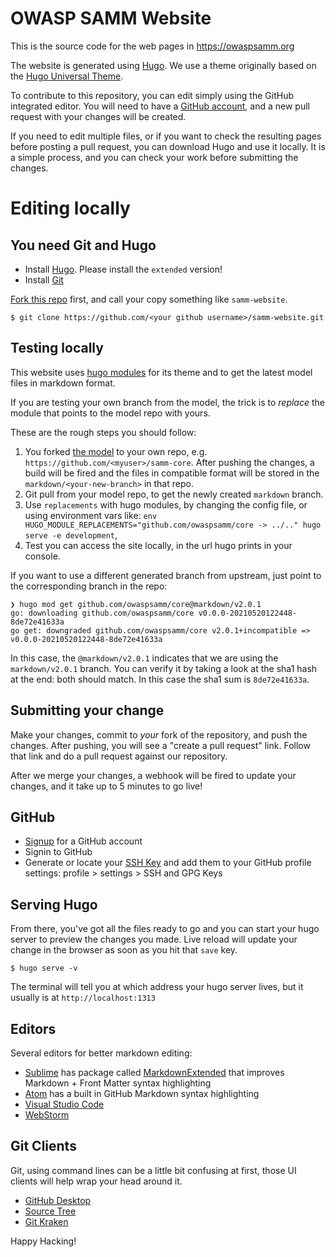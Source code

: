 # OWASP SAMM Website

This is the source code for the web pages in https://owaspsamm.org

The website is generated using [Hugo](https://gohugo.io). We use a theme originally based on the [Hugo Universal Theme](https://themes.gohugo.io/hugo-universal-theme/).

To contribute to this repository, you can edit simply using the GitHub integrated editor. You will need to have a [GitHub account](#github), and a new pull request with your changes will be created.

If you need to edit multiple files, or if you want to check the resulting pages before posting a pull request, you can download Hugo and use it locally. It is a simple process, and you can check your work before submitting the changes.

# Editing locally

## You need Git and Hugo

* Install [Hugo](https://gohugo.io/getting-started/installing/). Please install the `extended` version!
* Install [Git](https://git-scm.com/book/en/v2/Getting-Started-Installing-Git)

[Fork this repo](https://github.com/OWASPsamm/website#fork-destination-box) first, and call your copy something like `samm-website`.

```
$ git clone https://github.com/<your github username>/samm-website.git
```

## Testing locally

This website uses [hugo modules](https://gohugo.io/hugo-modules/use-modules/) for its theme and to get the latest model files in markdown format.

If you are testing your own branch from the model, the trick is to *replace* the module that points to the model repo with yours.

These are the rough steps you should follow:

1. You forked [the model](https://github.com/owaspsamm/core) to your own repo, e.g. `https://github.com/<myuser>/samm-core`. After pushing the changes, a build will be fired and the files in compatible format will be stored in the `markdown/<your-new-branch>` in that repo.
2. Git pull from your model repo, to get the newly created `markdown` branch.
3. Use `replacements` with hugo modules, by changing the config file, or using environment vars like: `env HUGO_MODULE_REPLACEMENTS="github.com/owaspsamm/core -> ../.." hugo serve -e development`, 
4. Test you can access the site locally, in the url hugo prints in your console.

If you want to use a different generated branch from upstream, just point to the corresponding branch in the repo:
```
❯ hugo mod get github.com/owaspsamm/core@markdown/v2.0.1
go: downloading github.com/owaspsamm/core v0.0.0-20210520122448-8de72e41633a
go get: downgraded github.com/owaspsamm/core v2.0.1+incompatible => v0.0.0-20210520122448-8de72e41633a
```

In this case, the `@markdown/v2.0.1` indicates that we are using the `markdown/v2.0.1` branch. You can verify it by taking a look at the sha1 hash at the end: both should match. In this case the sha1 sum is `8de72e41633a`.

## Submitting your change

Make your changes, commit to *your* fork of the repository, and push the changes. After pushing, you will see a "create a pull request" link.  Follow that link and do a pull request against our repository.

After we merge your changes, a webhook will be fired to update your changes, and it take up to 5 minutes to go live!


## GitHub
* [Signup](https://github.com/) for a GitHub account
* Signin to GitHub
* Generate or locate your [SSH Key](https://help.github.com/articles/adding-a-new-ssh-key-to-your-github-account/) and add them to your GitHub profile settings:
	profile > settings > SSH and GPG Keys

## Serving Hugo

From there, you've got all the files ready to go and you can start your hugo server to preview the changes you made. Live reload will update your change in the browser as soon as you hit that `save` key.

```
$ hugo serve -v
```

The terminal will tell you at which address your hugo server lives, but it usually is at `http://localhost:1313`

## Editors

Several editors for better markdown editing:
* [Sublime](https://www.sublimetext.com/3) has package called [MarkdownExtended](https://github.com/jonschlinkert/sublime-markdown-extended) that improves Markdown + Front Matter syntax highlighting
* [Atom](https://atom.io/) has a built in GitHub Markdown syntax highlighting
* [Visual Studio Code](https://code.visualstudio.com/?wt.mc_id=DX_841432)
* [WebStorm](https://www.jetbrains.com/webstorm/)

## Git Clients

Git, using command lines can be a little bit confusing at first, those UI clients will help wrap your head around it.
* [GitHub Desktop](https://desktop.github.com/)
* [Source Tree](https://www.sourcetreeapp.com/)
* [Git Kraken](https://www.gitkraken.com/)

Happy Hacking!
